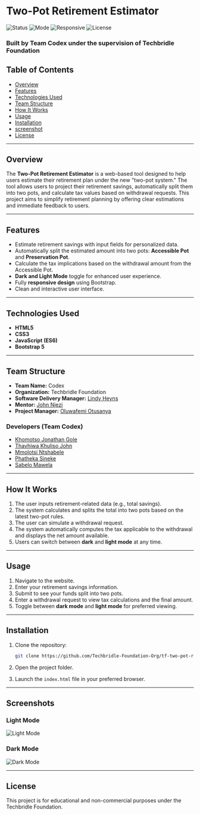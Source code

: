 # Two-Pot Retirement Estimator

![Status](https://img.shields.io/badge/status-inprogress-brightgreen)
![Mode](https://img.shields.io/badge/mode-Dark%20%26%20Light-blueviolet)
![Responsive](https://img.shields.io/badge/ui-Responsive%20Design-blue)
![License](https://img.shields.io/badge/license-Techbridle%20Foundation-lightgrey)

### Built by **Team Codex** under the supervision of **Techbridle Foundation**

## Table of Contents
- [Overview](#overview)
- [Features](#features)
- [Technologies Used](#technologies-used)
- [Team Structure](#team-structure)
- [How It Works](#how-it-works)
- [Usage](#usage)
- [Installation](#installation)
- [screenshot](#screenshot)
- [License](#license)

---

## Overview

The **Two-Pot Retirement Estimator** is a web-based tool designed to help users estimate their retirement plan under the new "two-pot system." The tool allows users to project their retirement savings, automatically split them into two pots, and calculate tax values based on withdrawal requests. This project aims to simplify retirement planning by offering clear estimations and immediate feedback to users.

---

## Features
- Estimate retirement savings with input fields for personalized data.
- Automatically split the estimated amount into two pots: **Accessible Pot** and **Preservation Pot**.
- Calculate the tax implications based on the withdrawal amount from the Accessible Pot.
- **Dark and Light Mode** toggle for enhanced user experience.
- Fully **responsive design** using Bootstrap.
- Clean and interactive user interface.

---

## Technologies Used
- **HTML5**  
- **CSS3**  
- **JavaScript (ES6)**  
- **Bootstrap 5**

---

## Team Structure

- **Team Name:** Codex  
- **Organization:** Techbridle Foundation   
- **Software Delivery Manager:** [Lindy Heyns](https://github.com/lindy-heyns)
- **Mentor:** [John Njezi](https://github.com/njezi-techbridle)
- **Project Manager:** [Oluwafemi Otusanya](https://github.com/codewithfemi)

### Developers (Team Codex)
- [Khomotso Jonathan Gole](https://github.com/JonathanG1993)
- [Thavhiwa Khuliso John](https://github.com/KhulisoJohn)
- [Mmolotsi Ntshabele](https://github.com/Mmolotsi-tech)
- [Phatheka Sineke](https://github.com/PhathekaSineke)
- [Sabelo Mawela](https://github.com/SabeloMawela-SM)

---

## How It Works
1. The user inputs retirement-related data (e.g., total savings).
2. The system calculates and splits the total into two pots based on the latest two-pot rules.
3. The user can simulate a withdrawal request.
4. The system automatically computes the tax applicable to the withdrawal and displays the net amount available.
5. Users can switch between **dark** and **light mode** at any time.

---

## Usage
1. Navigate to the website.
2. Enter your retirement savings information.
3. Submit to see your funds split into two pots.
4. Enter a withdrawal request to view tax calculations and the final amount.
5. Toggle between **dark mode** and **light mode** for preferred viewing.

---


## Installation
1. Clone the repository:
   ```bash
   git clone https://github.com/Techbridle-Foundation-Org/tf-two-pot-retirement-calculator.git

2. Open the project folder.

3. Launch the `index.html` file in your preferred browser.

---
## Screenshots
### **Light Mode**
![Light Mode](./assets/light-mode.png)
### **Dark Mode**
![Dark Mode](./assets/dark-mode.png)

---   


## License
This project is for educational and non-commercial purposes under the Techbridle Foundation.